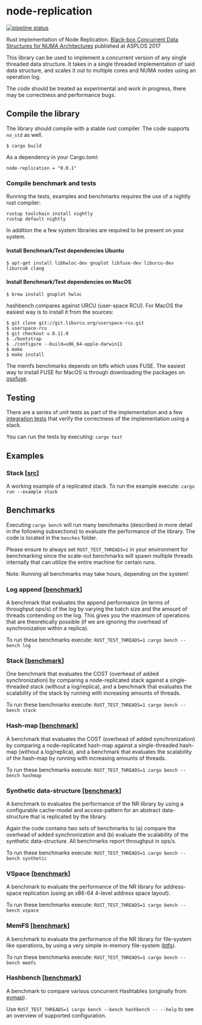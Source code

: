 # node-replication

[![pipeline status](https://gitlab.com/gz1/node-replication/badges/master/pipeline.svg)](https://gitlab.com/gz1/node-replication/commits/master)

Rust implementation of Node Replication. [Black-box Concurrent Data Structures
for NUMA Architectures](https://dl.acm.org/citation.cfm?id=3037721) published
at ASPLOS 2017

This library can be used to implement a concurrent version of any single
threaded data structure. It takes in a single threaded implementation of said
data structure, and scales it out to multiple cores and NUMA nodes using an
operation log.

The code should be treated as experimental and work in progress, there may be
correctness and performance bugs.

## Compile the library

The library should compile with a stable rust compiler. The code supports
`no_std` as well.

```
$ cargo build
```

As a dependency in your Cargo.toml:

```
node-replication = "0.0.1"
```

### Compile benchmark and tests

Running the tests, examples and benchmarks requires the use of a nightly rust
compiler:

```
rustup toolchain install nightly
rustup default nightly
```

In addition the a few system libraries are required to be present on your
system.

#### Install Benchmark/Test dependencies Ubuntu

```
$ apt-get install libhwloc-dev gnuplot libfuse-dev liburcu-dev liburcu6 clang
```

#### Install Benchmark/Test dependencies on MacOS

```
$ brew install gnuplot hwloc
```

hashbench compares against URCU (user-space RCU). For MacOS the easiest
way is to install it from the sources:

```
$ git clone git://git.liburcu.org/userspace-rcu.git
$ userspace-rcu
$ git checkout v.0.11.0
$ ./bootstrap
$ ./configure --build=x86_64-apple-darwin11
$ make
$ make install
```

The memfs benchmarks depends on btfs which uses FUSE. The easiest way to
install FUSE for MacOS is through downloading the packages on
[osxfuse](https://osxfuse.github.io/).

## Testing

There are a series of unit tests as part of the implementation and a few
[integration tests](./tests) that verify the correctness of the implementation
using a stack.

You can run the tests by executing: `cargo test`

## Examples

### Stack [[src](examples/stack.rs)]

A working example of a replicated stack. To run the example execute: `cargo run
--example stack`

## Benchmarks

Executing `cargo bench` will run many benchmarks (described in more detail in
the following subsections) to evaluate the performance of the library. The code
is located in the `benches` folder.

Please ensure to always set `RUST_TEST_THREADS=1` in your environment for
benchmarking since the scale-out benchmarks will spawn multiple threads
internally that can utilize the entire machine for certain runs.

Note: Running all benchmarks may take hours, depending on the system!

### Log append [[benchmark](benches/log.rs)]

A benchmark that evaluates the append performance (in terms of throughput
ops/s) of the log by varying the batch size and the amount of threads
contending on the log. This gives you the maximum of operations that are
theoretically possible (if we are ignoring the overhead of synchronization
within a replica).

To run these benchmarks execute:
`RUST_TEST_THREADS=1 cargo bench --bench log`

### Stack [[benchmark](benches/stack.rs)]

One benchmark that evaluates the COST (overhead of added synchronization) by
comparing a node-replicated stack against a single-threaded stack (without a
log/replica), and a benchmark that evaluates the scalability of the stack by
running with increasing amounts of threads.

To run these benchmarks execute:
`RUST_TEST_THREADS=1 cargo bench --bench stack`

### Hash-map [[benchmark](benches/hashmap.rs)]

A benchmark that evaluates the COST (overhead of added synchronization) by
comparing a node-replicated hash-map against a single-threaded hash-map (without a
log/replica), and a benchmark that evaluates the scalability of the hash-map by
running with increasing amounts of threads.

To run these benchmarks execute:
`RUST_TEST_THREADS=1 cargo bench --bench hashmap`

### Synthetic data-structure [[benchmark](benches/synthetic.rs)]

A benchmark to evaluates the performance of the NR library by using a
configurable cache-model and access-pattern for an abstract data-structure that
is replicated by the library.

Again the code contains two sets of benchmarks to (a) compare the overhead of
added synchronization and (b) evaluate the scalability of the synthetic
data-structure. All benchmarks report throughput in ops/s.

To run these benchmarks execute:
`RUST_TEST_THREADS=1 cargo bench --bench synthetic`

### VSpace [[benchmark](benches/vspace.rs)]

A benchmark to evaluate the performance of the NR library for address-space
replication (using an x86-64 4-level address space layout).

To run these benchmarks execute:
`RUST_TEST_THREADS=1 cargo bench --bench vspace`

### MemFS [[benchmark](benches/memfs.rs)]

A benchmark to evaluate the performance of the NR library for file-system like
operations, by using a very simple in-memory file-system ([btfs](https://crates.io/crates/btfs)).

To run these benchmarks execute:
`RUST_TEST_THREADS=1 cargo bench --bench memfs`

### Hashbench [[benchmark](benches/hashbench.rs)]

A benchmark to compare various concurrent Hashtables (originally
from [evmap](https://github.com/jonhoo/rust-evmap)).

Use `RUST_TEST_THREADS=1 cargo bench --bench hashbench -- --help` to see an
overview of supported configuration.
